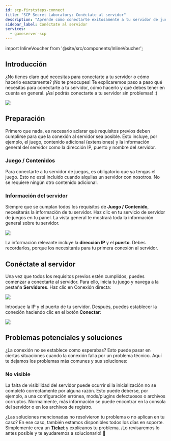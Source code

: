 ```yaml
---
id: scp-firststeps-connect
title: "SCP Secret Laboratory: Conéctate al servidor"
description: "Aprende cómo conectarte exitosamente a tu servidor de juegos entendiendo los requisitos previos y la info del servidor para una experiencia de juego sin problemas → Aprende más ahora"
sidebar_label: Conéctate al servidor
services:
  - gameserver-scp
---
```


import InlineVoucher from '@site/src/components/InlineVoucher';

## Introducción

¿No tienes claro qué necesitas para conectarte a tu servidor o cómo hacerlo exactamente? ¡No te preocupes! Te explicaremos paso a paso qué necesitas para conectarte a tu servidor, cómo hacerlo y qué debes tener en cuenta en general. ¡Así podrás conectarte a tu servidor sin problemas! :)

![](https://screensaver01.zap-hosting.com/index.php/s/QRWLSKmSRSCYsmj/preview)

<InlineVoucher />

## Preparación

Primero que nada, es necesario aclarar qué requisitos previos deben cumplirse para que la conexión al servidor sea posible. Esto incluye, por ejemplo, el juego, contenido adicional (extensiones) y la información general del servidor como la dirección IP, puerto y nombre del servidor.



### Juego / Contenidos

Para conectarte a tu servidor de juegos, es obligatorio que ya tengas el juego. Esto no está incluido cuando alquilas un servidor con nosotros. No se requiere ningún otro contenido adicional.



### Información del servidor

Siempre que se cumplan todos los requisitos de **Juego / Contenido**, necesitarás la información de tu servidor. Haz clic en tu servicio de servidor de juegos en tu panel. La vista general te mostrará toda la información general sobre tu servidor.

![](https://screensaver01.zap-hosting.com/index.php/s/YpiLt9Byz8A292y/preview)

La información relevante incluye la **dirección IP** y el **puerto**. Debes recordarlos, porque los necesitarás para tu primera conexión al servidor.





## Conéctate al servidor

Una vez que todos los requisitos previos estén cumplidos, puedes comenzar a conectarte al servidor. Para ello, inicia tu juego y navega a la pestaña **Servidores**. Haz clic en Conexión directa:

![](https://screensaver01.zap-hosting.com/index.php/s/58L9WNxqydmHDfP/preview)

Introduce la IP y el puerto de tu servidor. Después, puedes establecer la conexión haciendo clic en el botón **Conectar**:



![](https://screensaver01.zap-hosting.com/index.php/s/sQN2nPwTnTbZ8qj/preview)



## Problemas potenciales y soluciones

¿La conexión no se establece como esperabas? Esto puede pasar en ciertas situaciones cuando la conexión falla por un problema técnico. Aquí te dejamos los problemas más comunes y sus soluciones:



### No visible

La falta de visibilidad del servidor puede ocurrir si la inicialización no se completó correctamente por alguna razón. Esto puede deberse, por ejemplo, a una configuración errónea, mods/plugins defectuosos o archivos corruptos. Normalmente, más información se puede encontrar en la consola del servidor o en los archivos de registro.



¿Las soluciones mencionadas no resolvieron tu problema o no aplican en tu caso? En ese caso, también estamos disponibles todos los días en soporte. Simplemente crea un **[Ticket](https://zap-hosting.com/en/customer/support/)** y explícanos tu problema. ¡Lo revisaremos lo antes posible y te ayudaremos a solucionarlo! 🙂

<InlineVoucher />